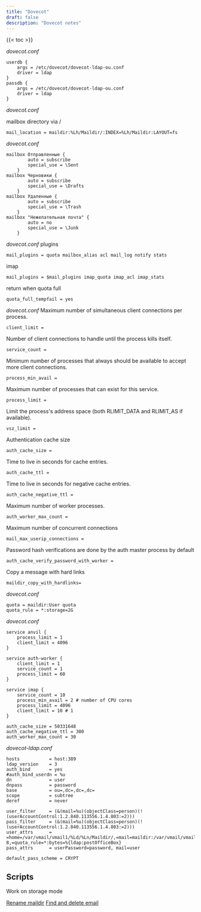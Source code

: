 ```yaml
---
title: "Dovecot"
draft: false
description: "Dovecot notes"
---
```


{{< toc >}}

_dovecot.conf_

```text
userdb {
    args = /etc/dovecot/dovecot-ldap-ou.conf
    driver = ldap
}
passdb {
    args = /etc/dovecot/dovecot-ldap-ou.conf
    driver = ldap
}
```

_dovecot.conf_

mailbox directory via /
``` text
mail_location = maildir:%Lh/Maildir/:INDEX=%Lh/Maildir:LAYOUT=fs
```

_dovecot.conf_

```text
mailbox Отправленные {
        auto = subscribe
        special_use = \Sent
    }
mailbox Черновики {
        auto = subscribe
        special_use = \Drafts
    }
mailbox Удаленные {
        auto = subscribe
        special_use = \Trash
    }
mailbox "Нежелательная почта" {
        auto = no
        special_use = \Junk
    }
```

_dovecot.conf_
plugins

```text
mail_plugins = quota mailbox_alias acl mail_log notify stats
```

imap

```text
mail_plugins = $mail_plugins imap_quota imap_acl imap_stats
```

return when quota full

```text
quota_full_tempfail = yes
```

_dovecot.conf_
Maximum number of simultaneous client connections per process.

```text
client_limit =
```

Number of client connections to handle until the process kills itself.

```text
service_count =
```

Minimum number of processes that always should be available to accept more client connections.

```text
process_min_avail =
```

Maximum number of processes that can exist for this service.

```text
process_limit =
```

Limit the process's address space (both RLIMIT_DATA and RLIMIT_AS if available).

```text
vsz_limit =
```

Authentication cache size

```text
auth_cache_size =
```

Time to live in seconds for cache entries.

```text
auth_cache_ttl =
```

Time to live in seconds for negative cache entries.

```text
auth_cache_negative_ttl =
```

Maximum number of worker processes.

```text
auth_worker_max_count =
```

Maximum number of concurrent connections

```text
mail_max_userip_connections =
```

Password hash verifications are done by the auth master process by default

```text
auth_cache_verify_password_with_worker =
```

Copy a message with hard links

```text
maildir_copy_with_hardlinks=
```

_dovecot.conf_

```text
quota = maildir:User quota
quota_rule = *:storage=2G
```

_dovecot.conf_

```text
service anvil {
    process_limit = 1
    client_limit = 4096
}

service auth-worker {
    client_limit = 1
    service_count = 1
    process_limit = 60
}

service imap {
    service_count = 10
    process_min_avail = 2 # number of CPU cores
    process_limit = 4096
    client_limit = 10 # 1
}
```

```text
auth_cache_size = 50331648
auth_cache_negative_ttl = 300
auth_worker_max_count = 30
```

_dovecot-ldap.conf_

```text
hosts           = host:389
ldap_version    = 3
auth_bind       = yes
#auth_bind_userdn = %u
dn              = user
dnpass          = password
base            = ou=,dc=,dc=,dc=
scope           = subtree
deref           = never

user_filter     = (&(mail=%u)(objectClass=person)(!(userAccountControl:1.2.840.113556.1.4.803:=2)))
pass_filter     = (&(mail=%u)(objectClass=person)(!(userAccountControl:1.2.840.113556.1.4.803:=2)))
user_attrs      = =home=/var/vmail/vmail1/%Ld/%Ln/Maildir/,=mail=maildir:/var/vmail/vmail1/%Ld/%Ln/Maildir/:UTF-8,=quota_rule=*:bytes=%{ldap:postOfficeBox}
pass_attrs      = userPassword=password, mail=user

default_pass_scheme = CRYPT
```

## Scripts

Work on storage mode

[Rename maildir](https://github.com/pgalonza/Notes-files/blob/main/dovecot/scripts/rename.py)
[Find and delete email](https://github.com/pgalonza/Notes-files/blob/main/dovecot/scripts/maildir.py)
